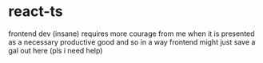 # react-ts
frontend dev (insane) requires more courage from me when it is presented as a necessary productive good and so in a way frontend might just save a gal out here (pls i need help)
